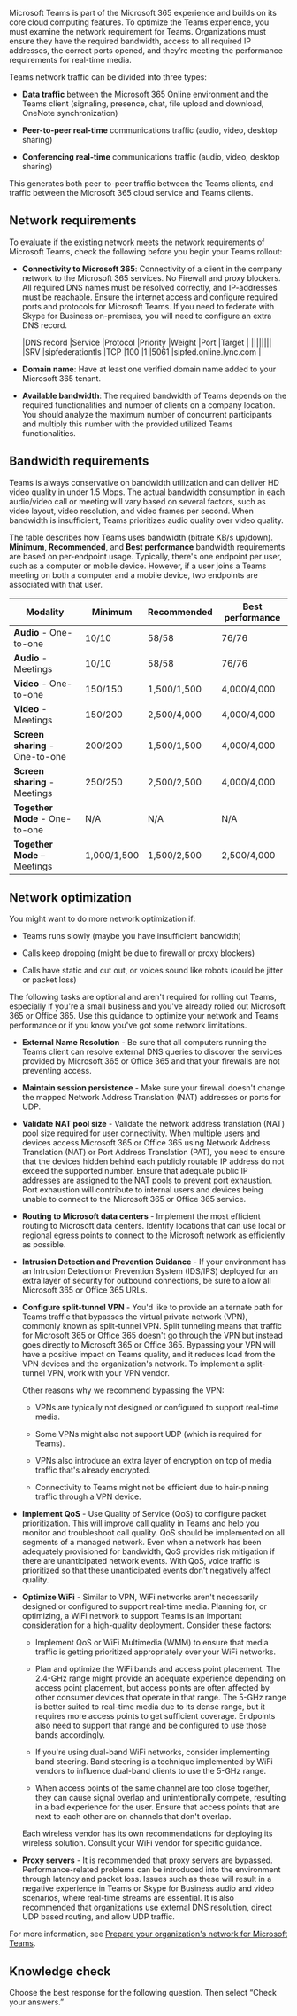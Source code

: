 Microsoft Teams is part of the Microsoft 365 experience and builds on its core cloud computing features. To optimize the Teams experience, you must examine the network requirement for Teams. Organizations must ensure they have the required bandwidth, access to all required IP addresses, the correct ports opened, and they’re meeting the performance requirements for real-time media.

Teams network traffic can be divided into three types:

- **Data traffic** between the Microsoft 365 Online environment and the Teams client (signaling, presence, chat, file upload and download, OneNote synchronization)

- **Peer-to-peer real-time** communications traffic (audio, video, desktop sharing)

- **Conferencing real-time** communications traffic (audio, video, desktop sharing)

This generates both peer-to-peer traffic between the Teams clients, and traffic between the Microsoft 365 cloud service and Teams clients.

## Network requirements

To evaluate if the existing network meets the network requirements of Microsoft Teams, check the following before you begin your Teams rollout:

- **Connectivity to Microsoft 365**: Connectivity of a client in the company network to the Microsoft 365 services. No Firewall and proxy blockers. All required DNS names must be resolved correctly, and IP-addresses must be reachable. Ensure the internet access and configure required ports and protocols for Microsoft Teams. If you need to federate with Skype for Business on-premises, you will need to configure an extra DNS record.

    |DNS record  |Service  |Protocol  |Priority  |Weight  |Port  |Target  |
    ||||||||
    |SRV     |sipfederationtls     |TCP     |100     |1     |5061     |sipfed.online.lync.com     |

- **Domain name**: Have at least one verified domain name added to your Microsoft 365 tenant.

- **Available bandwidth**: The required bandwidth of Teams depends on the required functionalities and number of clients on a company location. You should analyze the maximum number of concurrent participants and multiply this number with the provided utilized Teams functionalities.

## Bandwidth requirements

Teams is always conservative on bandwidth utilization and can deliver HD video quality in under 1.5 Mbps. The actual bandwidth consumption in each audio/video call or meeting will vary based on several factors, such as video layout, video resolution, and video frames per second. When bandwidth is insufficient, Teams prioritizes audio quality over video quality.

The table describes how Teams uses bandwidth (bitrate KB/s up/down). **Minimum**, **Recommended**, and **Best performance** bandwidth requirements are based on per-endpoint usage. Typically, there's one endpoint per user, such as a computer or mobile device. However, if a user joins a Teams meeting on both a computer and a mobile device, two endpoints are associated with that user.

|Modality| Minimum |Recommended| Best performance|
|--|--|--|--|
|**Audio** - One-to-one|10/10|58/58|76/76|
|**Audio** - Meetings|10/10|58/58|76/76|
|**Video** - One-to-one|150/150|1,500/1,500|4,000/4,000|
|**Video** - Meetings|150/200|2,500/4,000|4,000/4,000|
|**Screen sharing** - One-to-one|200/200|1,500/1,500|4,000/4,000|
|**Screen sharing** - Meetings|250/250|2,500/2,500|4,000/4,000|
|**Together Mode** - One-to-one|N/A|N/A|N/A|
|**Together Mode** – Meetings|1,000/1,500|1,500/2,500|2,500/4,000|

## Network optimization

You might want to do more network optimization if:

- Teams runs slowly (maybe you have insufficient bandwidth)

- Calls keep dropping (might be due to firewall or proxy blockers)

- Calls have static and cut out, or voices sound like robots (could be jitter or packet loss)

The following tasks are optional and aren't required for rolling out Teams, especially if you're a small business and you've already rolled out Microsoft 365 or Office 365. Use this guidance to optimize your network and Teams performance or if you know you've got some network limitations.

- **External Name Resolution** - Be sure that all computers running the Teams client can resolve external DNS queries to discover the services provided by Microsoft 365 or Office 365 and that your firewalls are not preventing access.

- **Maintain session persistence** - Make sure your firewall doesn't change the mapped Network Address Translation (NAT) addresses or ports for UDP.

- **Validate NAT pool size** - Validate the network address translation (NAT) pool size required for user connectivity. When multiple users and devices access Microsoft 365 or Office 365 using Network Address Translation (NAT) or Port Address Translation (PAT), you need to ensure that the devices hidden behind each publicly routable IP address do not exceed the supported number. Ensure that adequate public IP addresses are assigned to the NAT pools to prevent port exhaustion. Port exhaustion will contribute to internal users and devices being unable to connect to the Microsoft 365 or Office 365 service.

- **Routing to Microsoft data centers** - Implement the most efficient routing to Microsoft data centers. Identify locations that can use local or regional egress points to connect to the Microsoft network as efficiently as possible.

- **Intrusion Detection and Prevention Guidance** - If your environment has an Intrusion Detection or Prevention System (IDS/IPS) deployed for an extra layer of security for outbound connections, be sure to allow all Microsoft 365 or Office 365 URLs.

- **Configure split-tunnel VPN** - You'd like to provide an alternate path for Teams traffic that bypasses the virtual private network (VPN), commonly known as split-tunnel VPN. Split tunneling means that traffic for Microsoft 365 or Office 365 doesn't go through the VPN but instead goes directly to Microsoft 365 or Office 365. Bypassing your VPN will have a positive impact on Teams quality, and it reduces load from the VPN devices and the organization's network. To implement a split-tunnel VPN, work with your VPN vendor.

    Other reasons why we recommend bypassing the VPN:

    - VPNs are typically not designed or configured to support real-time media.

    - Some VPNs might also not support UDP (which is required for Teams).

    - VPNs also introduce an extra layer of encryption on top of media traffic that's already encrypted.

    - Connectivity to Teams might not be efficient due to hair-pinning traffic through a VPN device.

- **Implement QoS** - Use Quality of Service (QoS) to configure packet prioritization. This will improve call quality in Teams and help you monitor and troubleshoot call quality. QoS should be implemented on all segments of a managed network. Even when a network has been adequately provisioned for bandwidth, QoS provides risk mitigation if there are unanticipated network events. With QoS, voice traffic is prioritized so that these unanticipated events don't negatively affect quality.

- **Optimize WiFi** - Similar to VPN, WiFi networks aren't necessarily designed or configured to support real-time media. Planning for, or optimizing, a WiFi network to support Teams is an important consideration for a high-quality deployment. Consider these factors:

  - Implement QoS or WiFi Multimedia (WMM) to ensure that media traffic is getting prioritized appropriately over your WiFi networks.

  - Plan and optimize the WiFi bands and access point placement. The 2.4-GHz range might provide an adequate experience depending on access point placement, but access points are often affected by other consumer devices that operate in that range. The 5-GHz range is better suited to real-time media due to its dense range, but it requires more access points to get sufficient coverage. Endpoints also need to support that range and be configured to use those bands accordingly.

  - If you're using dual-band WiFi networks, consider implementing band steering. Band steering is a technique implemented by WiFi vendors to influence dual-band clients to use the 5-GHz range.

  - When access points of the same channel are too close together, they can cause signal overlap and unintentionally compete, resulting in a bad experience for the user. Ensure that access points that are next to each other are on channels that don't overlap.

  Each wireless vendor has its own recommendations for deploying its wireless solution. Consult your WiFi vendor for specific guidance.

- **Proxy servers** - It is recommended that proxy servers are bypassed. Performance-related problems can be introduced into the environment through latency and packet loss. Issues such as these will result in a negative experience in Teams or Skype for Business audio and video scenarios, where real-time streams are essential. It is also recommended that organizations use external DNS resolution, direct UDP based routing, and allow UDP traffic.

For more information, see [Prepare your organization's network for Microsoft Teams](/microsoftteams/prepare-network?azure-portal=true).

## Knowledge check

Choose the best response for the following question. Then select “Check your answers.”